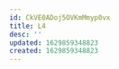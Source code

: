```yaml
---
id: CkVE0ADoj5OVKmMmyp0vx
title: L4
desc: ''
updated: 1629859348823
created: 1629859348823
---
```



